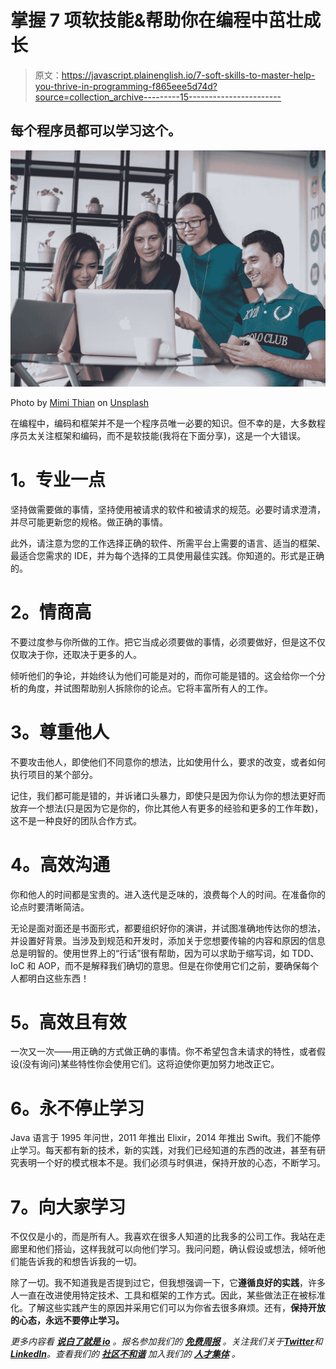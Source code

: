 # 掌握 7 项软技能&帮助你在编程中茁壮成长

> 原文：<https://javascript.plainenglish.io/7-soft-skills-to-master-help-you-thrive-in-programming-f865eee5d74d?source=collection_archive---------15----------------------->

## 每个程序员都可以学习这个。

![](img/bbe1082f4945954048b61eec20b44c16.png)

Photo by [Mimi Thian](https://unsplash.com/es/@mimithian?utm_source=medium&utm_medium=referral) on [Unsplash](https://unsplash.com?utm_source=medium&utm_medium=referral)

在编程中，编码和框架并不是一个程序员唯一必要的知识。但不幸的是，大多数程序员太关注框架和编码，而不是软技能(我将在下面分享)，这是一个大错误。

# **1。专业一点**

坚持做需要做的事情，坚持使用被请求的软件和被请求的规范。必要时请求澄清，并尽可能更新您的规格。做正确的事情。

此外，请注意为您的工作选择正确的软件、所需平台上需要的语言、适当的框架、最适合您需求的 IDE，并为每个选择的工具使用最佳实践。你知道的。形式是正确的。

# **2。情商高**

不要过度参与你所做的工作。把它当成必须要做的事情，必须要做好，但是这不仅仅取决于你，还取决于更多的人。

倾听他们的争论，并始终认为他们可能是对的，而你可能是错的。这会给你一个分析的角度，并试图帮助别人拆除你的论点。它将丰富所有人的工作。

# **3。尊重他人**

不要攻击他人，即使他们不同意你的想法，比如使用什么，要求的改变，或者如何执行项目的某个部分。

记住，我们都可能是错的，并诉诸口头暴力，即使只是因为你认为你的想法更好而放弃一个想法(只是因为它是你的，你比其他人有更多的经验和更多的工作年数)，这不是一种良好的团队合作方式。

# **4。高效沟通**

你和他人的时间都是宝贵的。进入迭代是乏味的，浪费每个人的时间。在准备你的论点时要清晰简洁。

无论是面对面还是书面形式，都要组织好你的演讲，并试图准确地传达你的想法，并设置好背景。当涉及到规范和开发时，添加关于您想要传输的内容和原因的信息总是明智的。使用世界上的“行话”很有帮助，因为可以求助于缩写词，如 TDD、IoC 和 AOP，而不是解释我们确切的意思。但是在你使用它们之前，要确保每个人都明白这些东西！

# **5。高效且有效**

一次又一次——用正确的方式做正确的事情。你不希望包含未请求的特性，或者假设(没有询问)某些特性你会使用它们。这将迫使你更加努力地改正它。

# **6。永不停止学习**

Java 语言于 1995 年问世，2011 年推出 Elixir，2014 年推出 Swift。我们不能停止学习。每天都有新的技术，新的实践，对我们已经知道的东西的改进，甚至有研究表明一个好的模式根本不是。我们必须与时俱进，保持开放的心态，不断学习。

# **7。向大家学习**

不仅仅是小的，而是所有人。我喜欢在很多人知道的比我多的公司工作。我站在走廊里和他们搭讪，这样我就可以向他们学习。我问问题，确认假设或想法，倾听他们能告诉我的和想告诉我的一切。

除了一切。我不知道我是否提到过它，但我想强调一下，它**遵循良好的实践**，许多人一直在改进使用特定技术、工具和框架的工作方式。因此，某些做法正在被标准化。了解这些实践产生的原因并采用它们可以为你省去很多麻烦。还有，**保持开放的心态，永远不要停止学习。**

*更多内容看* [***说白了就是 io***](https://plainenglish.io/) *。报名参加我们的* [***免费周报***](http://newsletter.plainenglish.io/) *。关注我们关于*[***Twitter***](https://twitter.com/inPlainEngHQ)*和*[***LinkedIn***](https://www.linkedin.com/company/inplainenglish/)*。查看我们的* [***社区不和谐***](https://discord.gg/GtDtUAvyhW) *加入我们的* [***人才集体***](https://inplainenglish.pallet.com/talent/welcome) *。*